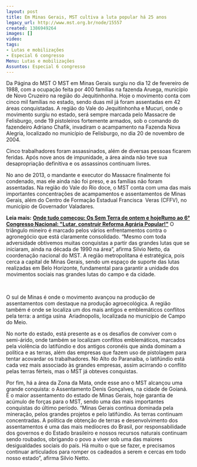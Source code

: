 ```yaml
---
layout: post
title: Em Minas Gerais, MST cultiva a luta popular há 25 anos
legacy_url: http://www.mst.org.br/node/15557
created: 1386949264
images: []
video: 
tags:
- Lutas e mobilizações
- Especial 6 congresso
Menu: Lutas e mobilizações
Assuntos: Especial 6 congresso
---
```



Da Página do MST
O MST em Minas Gerais surgiu no dia 12 de fevereiro de 1988, com a ocupação feita por 400 famílias na fazenda Aruega, município de Novo Cruzeiro na região do Jequitinhonha. Hoje o movimento conta com cinco mil famílias no estado, sendo duas mil já foram assentadas em 42 áreas conquistadas.
A região do Vale do Jequitinhonha e Mucuri, onde o movimento surgiu no estado, será sempre marcada pelo Massacre de Felisburgo, onde 19 pistoleiros fortemente armados, sob o comando do fazendeiro Adriano Chafik, invadiram o acampamento na Fazenda Nova Alegria, localizado no município de Felisburgo, no dia 20 de novembro de 2004.


Cinco trabalhadores foram assassinados, além de diversas pessoas ficarem feridas. Após nove anos de impunidade, a área ainda não teve sua desapropriação definitiva e os assassinos continuam livres.


No ano de 2013, o mandante e executor do Massacre finalmente foi condenado, mas ele ainda não foi preso, e as famílias não foram assentadas. Na região do Vale do Rio doce, o MST conta com uma das mais importantes concentrações de acampamentos e assentamentos de Minas Gerais, além do Centro de Formação Estadual Francisca  Veras (CFFV), no município de Governador Valadares.

**Leia mais:**
[**Onde tudo começou: Os Sem Terra de ontem e hoje**](http://www.mst.org.br/especial6congresso/Onde-tudo-come%C3%A7ou-Os-Sem-Terra-de-ontem-e-hoje)[**Rumo ao 6° Congresso Nacional: "Lutar, construir Reforma Agrária Popular!"**](http://www.mst.org.br/congresso6/Rumo-ao-6-Congresso-Nacional-Lutar-construir-Reforma-Agraria-Popular)
O triângulo mineiro é marcado pelos vários enfrentamentos contra o agronegócio que está claramente consolidado. “Mesmo com toda adversidade obtivemos muitas conquistas a partir das grandes lutas que se iniciaram, ainda na década de 1990 na área”, afirma Silvio Netto, da coordenação nacional do MST.
A região metropolitana é estratégica, pois cerca a capital de Minas Gerais, sendo um espaço de suporte das lutas realizadas em Belo Horizonte, fundamental para garantir a unidade dos movimentos sociais nas grandes lutas do campo e da cidade.

      

O sul de Minas é onde o movimento avançou na produção de assentamentos com destaque na produção agroecológica. A região também é onde se localiza um dos mais antigos e emblemáticos conflitos pela terra: a antiga usina  Ariadnopolis, localizada no município de Campo do Meio.


No norte do estado, está presente as e os desafios de conviver com o semi-árido, onde também se localizam conflitos emblemáticos, marcados pela violência do latifúndio e dos antigos coronéis que ainda dominam a política e as terras, além das empresas que fazem uso de pistolagem para tentar acovardar os trabalhadores.
No Alto do Paranaíba, o latifúndio está cada vez mais associado às grandes empresas, assim acirrando o conflito pelas terras férteis, mas o MST já obteves conquistas.  


Por fim, há a área da Zona da Mata, onde esse ano o MST alcançou uma grande conquista: o Assentamento Denis Gonçalves, na cidade de Goianá. É o maior assentamento do estado de Minas Gerais, hoje garantia de acúmulo de forças para o MST, sendo uma das mais importantes conquistas do último período.
“Minas Gerais continua dominada pela mineração, pelos grandes projetos e pelo latifúndio. As terras continuam concentradas. A política de obtenção de terras e desenvolvimento dos assentamentos é uma das mais medíocres do Brasil, por responsabilidade dos governos e do Estado brasileiro e nossos recursos naturais continuam sendo roubados, obrigando o povo a viver sob uma das maiores desigualdades sociais do país. Há muito o que se fazer, e precisamos continuar articulados para romper os cadeados a serem e cercas em todo nosso estado”, afirma Silvio Netto.

 
 
